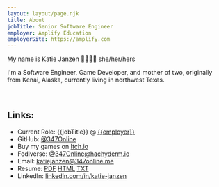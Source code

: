 ```yaml
---
layout: layout/page.njk
title: About
jobTitle: Senior Software Engineer
employer: Amplify Education
employerSite: https://amplify.com
---
```


My name is Katie Janzen 🏳️‍🌈🏳️‍⚧️
she/her/hers

I'm a Software Engineer, Game Developer, and mother of two, originally from Kenai, Alaska, currently living in northwest Texas.

<br/>

## Links:
- <span title="views expressed herein are solely my own and do not reflect the views of my employer etc. etc. &mdash; is anyone actually reading this?">Current Role:</span> {{jobTitle}} @ [{{employer}}]({{employerSite}})
- GitHub: [@347Online](https://github.com/347Online)
- Buy my games on [Itch.io](https://347online.itch.io/)
- Fediverse: [@347Online@hachyderm.io](https://hachyderm.io/@347Online)
- Email: [katiejanzen@347online.me](mailto:katiejanzen@347online.me)
- Resume: [PDF](/resume.pdf) [HTML](/resume.html) [TXT](/resume.txt)
- LinkedIn: [linkedin.com/in/katie-janzen](https://linkedin.com/in/katie-janzen)


